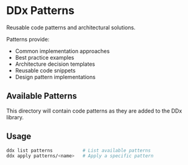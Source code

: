 # DDx Patterns

Reusable code patterns and architectural solutions.

Patterns provide:
- Common implementation approaches
- Best practice examples
- Architecture decision templates
- Reusable code snippets
- Design pattern implementations

## Available Patterns

This directory will contain code patterns as they are added to the DDx library.

## Usage

```bash
ddx list patterns           # List available patterns
ddx apply patterns/<name>   # Apply a specific pattern
```